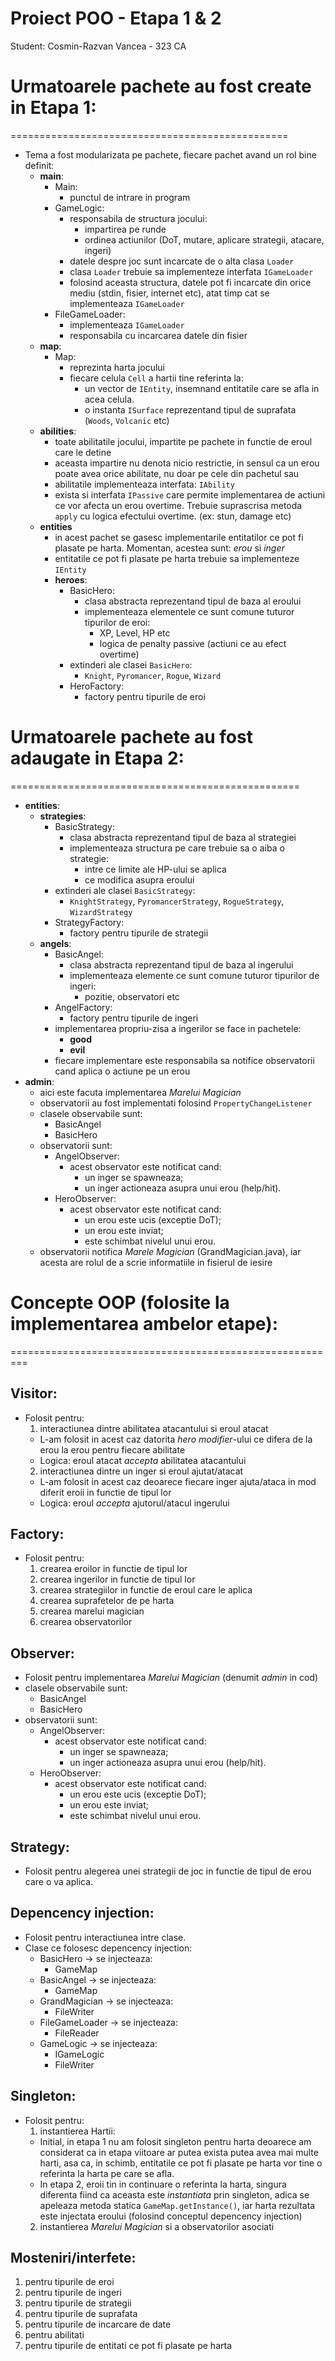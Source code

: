 Proiect POO - Etapa 1 & 2
=========================
Student: Cosmin-Razvan Vancea - 323 CA


# Urmatoarele pachete au fost create in Etapa 1:
================================================
* Tema a fost modularizata pe pachete, fiecare pachet avand un rol bine definit:
  * **main**:
    - Main:
      - punctul de intrare in program
    - GameLogic:
      - responsabila de structura jocului:
        - impartirea pe runde
        - ordinea actiunilor (DoT, mutare, aplicare strategii, atacare, ingeri)
      - datele despre joc sunt incarcate de o alta clasa `Loader`
      - clasa `Loader` trebuie sa implementeze interfata `IGameLoader`
      - folosind aceasta structura, datele pot fi incarcate din orice mediu
      (stdin, fisier, internet etc), atat timp cat se implementeaza `IGameLoader`
    - FileGameLoader:
      - implementeaza `IGameLoader`
      - responsabila cu incarcarea datele din fisier
  * **map**:
    - Map:
      - reprezinta harta jocului
      - fiecare celula `Cell` a hartii tine referinta la:
        - un vector de `IEntity`, insemnand entitatile care se afla in
        acea celula. 
        - o instanta `ISurface` reprezentand tipul de suprafata (`Woods`,
        `Volcanic` etc)
  * **abilities**:
    - toate abilitatile jocului, impartite pe pachete in functie de eroul care
    le detine
    - aceasta impartire nu denota nicio restrictie, in sensul ca un erou poate
    avea orice abilitate, nu doar pe cele din pachetul sau
    - abilitatile implementeaza interfata: `IAbility`
    - exista si interfata `IPassive` care permite implementarea de actiuni
    ce vor afecta un erou overtime. Trebuie suprascrisa metoda `apply` cu
    logica efectului overtime. (ex: stun, damage etc)
  * **entities**
    - in acest pachet se gasesc implementarile entitatilor ce pot fi plasate
    pe harta. Momentan, acestea sunt: *erou* si *inger*
    - entitatile ce pot fi plasate pe harta trebuie sa implementeze `IEntity`
    * **heroes**:
      - BasicHero:
        - clasa abstracta reprezentand tipul de baza al eroului
        - implementeaza elementele ce sunt comune tuturor tipurilor de eroi:
          - XP, Level, HP etc
          - logica de penalty passive (actiuni ce au efect overtime)
      - extinderi ale clasei `BasicHero`:
        - `Knight`, `Pyromancer`, `Rogue`, `Wizard`
      - HeroFactory:
        - factory pentru tipurile de eroi

# Urmatoarele pachete au fost adaugate in Etapa 2:
==================================================
  * **entities**:
    *  **strategies**:
        - BasicStrategy:
          - clasa abstracta reprezentand tipul de baza al strategiei
          - implementeaza structura pe care trebuie sa o aiba o strategie:
            - intre ce limite ale HP-ului se aplica
            - ce modifica asupra eroului
        - extinderi ale clasei `BasicStrategy`:
          - `KnightStrategy`, `PyromancerStrategy`, `RogueStrategy`, `WizardStrategy`
        - StrategyFactory:
          - factory pentru tipurile de strategii
    * **angels**:
      - BasicAngel:
        - clasa abstracta reprezentand tipul de baza al ingerului
        - implementeaza elemente ce sunt comune tuturor tipurilor de ingeri:
          - pozitie, observatori etc
      - AngelFactory:
        - factory pentru tipurile de ingeri
      - implementarea propriu-zisa a ingerilor se face in pachetele:
        - **good**
        - **evil**
      - fiecare implementare este responsabila sa notifice observatorii cand
      aplica o actiune pe un erou 
  * **admin**:
    - aici este facuta implementarea *Marelui Magician*
    - observatorii au fost implementati folosind `PropertyChangeListener`
    - clasele observabile sunt:
      * BasicAngel
      * BasicHero
    - observatorii sunt:
      * AngelObserver:
        - acest observator este notificat cand:
          - un inger se spawneaza;
          - un inger actioneaza asupra unui erou (help/hit).
      * HeroObserver:
        - acest observator este notificat cand:
          - un erou este ucis (exceptie DoT);
          - un erou este inviat;
          - este schimbat nivelul unui erou.
    - observatorii notifica *Marele Magician* (GrandMagician.java), iar
    acesta are rolul de a scrie informatiile in fisierul de iesire

    
# Concepte OOP (folosite la implementarea ambelor etape):
=========================================================

## Visitor:
  * Folosit pentru: 
    1. interactiunea dintre abilitatea atacantului si eroul atacat
      * L-am folosit in acest caz datorita *hero modifier*-ului ce difera
      de la erou la erou pentru fiecare abilitate
      * Logica: eroul atacat *accepta* abilitatea atacantului
    2. interactiunea dintre un inger si eroul ajutat/atacat
      * L-am folosit in acest caz deoarece fiecare inger ajuta/ataca in mod
      diferit eroii in functie de tipul lor
      * Logica: eroul *accepta* ajutorul/atacul ingerului 

## Factory:
  * Folosit pentru:
    1. crearea eroilor in functie de tipul lor
    2. crearea ingerilor in functie de tipul lor
    3. crearea strategiilor in functie de eroul care le aplica
    4. crearea suprafetelor de pe harta
    5. crearea marelui magician
    6. crearea observatorilor

## Observer:
  * Folosit pentru implementarea *Marelui Magician* (denumit *admin* in cod)
  * clasele observabile sunt:
    * BasicAngel
    * BasicHero
  * observatorii sunt:
    * AngelObserver:
      - acest observator este notificat cand:
        - un inger se spawneaza;
        - un inger actioneaza asupra unui erou (help/hit).
    * HeroObserver:
      - acest observator este notificat cand:
        - un erou este ucis (exceptie DoT);
        - un erou este inviat;
        - este schimbat nivelul unui erou.

## Strategy:
  * Folosit pentru alegerea unei strategii de joc in functie de tipul de erou
  care o va aplica.

## Depencency injection:
  * Folosit pentru interactiunea intre clase.
  * Clase ce folosesc depencency injection:
    * BasicHero -> se injecteaza:
      - GameMap
    * BasicAngel -> se injecteaza:
      - GameMap      
    * GrandMagician -> se injecteaza:
      - FileWriter
    * FileGameLoader -> se injecteaza:
      - FileReader
    * GameLogic -> se injecteaza:
      - IGameLogic
      - FileWriter

## Singleton:
  * Folosit pentru:
    1. instantierea Hartii:
      * Initial, in etapa 1 nu am folosit singleton pentru harta deoarece am
      considerat ca in etapa viitoare ar putea exista putea avea mai multe
      harti, asa ca, in schimb, entitatile ce pot fi plasate pe harta vor tine
      o referinta la harta pe care se afla.
      * In etapa 2, eroii tin in continuare o referinta la harta, singura
      diferenta fiind ca aceasta este *instantiata* prin singleton, adica se
      apeleaza metoda statica `GameMap.getInstance()`, iar harta rezultata este
      injectata eroului (folosind conceptul depencency injection)
    2. instantierea *Marelui Magician* si a observatorilor asociati

## Mosteniri/interfete:
  1. pentru tipurile de eroi
  2. pentru tipurile de ingeri
  3. pentru tipurile de strategii
  4. pentru tipurile de suprafata
  5. pentru tipurile de incarcare de date
  6. pentru abilitati
  7. pentru tipurile de entitati ce pot fi plasate pe harta
